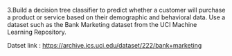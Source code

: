 3.Build a decision tree classifier to predict whether a customer will purchase a product or service based on their demographic and behavioral data. 
Use a dataset such as the Bank Marketing dataset from the UCI Machine Learning Repository.

Datset link : https://archive.ics.uci.edu/dataset/222/bank+marketing

